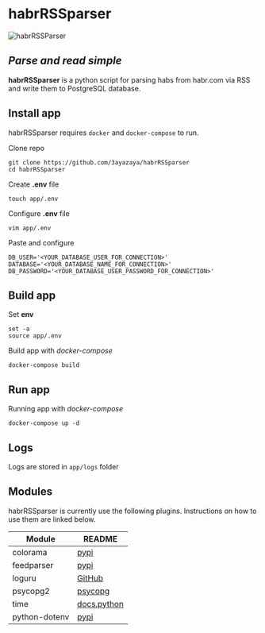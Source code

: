 # habrRSSparser

![habrRSSParser](https://user-images.githubusercontent.com/22868859/145724745-38fc2184-21e7-4525-a3ce-fdbc7eb58776.png)

## _Parse and read simple_

**habrRSSparser** is a python script for parsing habs from habr.com via RSS and write them to PostgreSQL database.

## Install app

habrRSSparser requires `docker` and `docker-compose` to run.

Clone repo
```shell
git clone https://github.com/3ayazaya/habrRSSparser
cd habrRSSparser
```

Create **.env** file
```shell
touch app/.env
```

Configure **.env** file

```shell
vim app/.env
```
Paste and configure
```
DB_USER='<YOUR_DATABASE_USER_FOR_CONNECTION>'
DATABASE='<YOUR_DATABASE_NAME_FOR_CONNECTION>'
DB_PASSWORD='<YOUR_DATABASE_USER_PASSWORD_FOR_CONNECTION>'
```

## Build app
Set **env**
```shell
set -a
source app/.env
```
Build app with _docker-compose_
```shell
docker-compose build
```

## Run app
Running app with _docker-compose_
```shell
docker-compose up -d
```

## Logs
Logs are stored in `app/logs` folder

## Modules

habrRSSparser is currently use the following plugins.
Instructions on how to use them are linked below.

| Module | README |
| ------ | ------ |
| colorama | [pypi](https://pypi.org/project/colorama/) |
| feedparser | [pypi](https://pypi.org/project/feedparser/) |
| loguru | [GitHub](https://github.com/Delgan/loguru) |
| psycopg2 | [psycopg](https://www.psycopg.org/docs/) |
| time | [docs.python](https://docs.python.org/3/library/time.html) |
| python-dotenv | [pypi](https://pypi.org/project/python-dotenv/) |

